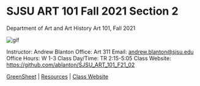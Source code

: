 **SJSU ART 101 Fall 2021 Section 2**
======================
Department of Art and Art History
Art 101, Fall 2021

![gif](https://i.imgur.com/pS5lIDd.gif)

Instructor: Andrew Blanton
Office: Art 311
Email: andrew.blanton@sjsu.edu
Office Hours: W 1-3
Class Day/Time: TR 2:15-5:05
Class Website: https://github.com/ablanton/SJSU_ART_101_F21_02

[GreenSheet](https://github.com/ablanton/SJSU_Art_101_F21_02/blob/master/GREENSHEET.md)
| [Resources](https://github.com/ablanton/SJSU_Art_101_F21_02/blob/master/RESOURCES.md)
| [Class Website](https://github.com/ablanton/SJSU_Art_101_F21_02)
